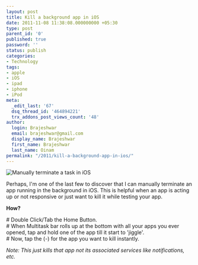 ```yaml
---
layout: post
title: Kill a background app in iOS
date: 2011-11-08 11:38:08.000000000 +05:30
type: post
parent_id: '0'
published: true
password: ''
status: publish
categories:
- Technology
tags:
- apple
- iOS
- ipad
- iphone
- iPod
meta:
  _edit_last: '67'
  dsq_thread_id: '464894221'
  trx_addons_post_views_count: '48'
author:
  login: Brajeshwar
  email: brajeshwar@gmail.com
  display_name: Brajeshwar
  first_name: Brajeshwar
  last_name: Oinam
permalink: "/2011/kill-a-background-app-in-ios/"
---
```

<p><img src="{{ site.baseurl }}/assets/2011/11/ios-multi-task-terminate.jpg" alt="Manually terminate a task in iOS" /></p>
<p>Perhaps, I'm one of the last few to discover that I can manually terminate an app running in the background in iOS. This is helpful when an app is acting up or not responsive or just want to kill it while testing your app.</p>
<p><strong>How?</strong></p>
<p># Double Click/Tab the Home Button.<br />
# When Multitask bar rolls up at the bottom with all your apps you ever opened, tap and hold one of the app till it start to 'jiggle'.<br />
# Now, tap the (-) for the app you want to kill instantly.</p>
<p><em>Note: This just kills that app not its associated services like notifications, etc.</em></p>
